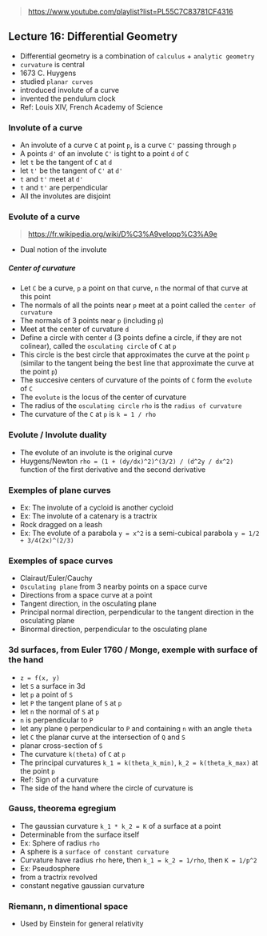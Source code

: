 <!-- *********************************************************************** -->
<!--                                                                         -->
<!--                                                      :::      ::::::::  -->
<!-- MathHistory.md                                     :+:      :+:    :+:  -->
<!--                                                  +:+ +:+         +:+    -->
<!-- By: ngoguey <ngoguey@student.42.fr>            +#+  +:+       +#+       -->
<!--                                              +#+#+#+#+#+   +#+          -->
<!-- Created: 2017/01/15 13:16:24 by ngoguey           #+#    #+#            -->
<!-- Updated: 2017/01/15 15:12:11 by ngoguey          ###   ########.fr      -->
<!--                                                                         -->
<!-- *********************************************************************** -->

> https://www.youtube.com/playlist?list=PL55C7C83781CF4316


## Lecture 16: Differential Geometry
- Differential geometry is a combination of `calculus` + `analytic geometry`
- `curvature` is central
- 1673 C. Huygens
 - studied `planar curves`
 - introduced involute of a curve
 - invented the pendulum clock
- Ref: Louis XIV, French Academy of Science

### Involute of a curve
- An involute of a curve `C` at point `p`, is a curve `C'` passing through `p`
- A points `d'` of an involute `C'` is tight to a point `d` of `C`
 - let `t` be the tangent of `C` at `d`
 - let `t'` be the tangent of `C'` at `d'`
 - `t` and `t'` meet at `d'`
 - `t` and `t'` are perpendicular
- All the involutes are disjoint

### Evolute of a curve
> https://fr.wikipedia.org/wiki/D%C3%A9velopp%C3%A9e
- Dual notion of the involute

##### Center of curvature
- Let `C` be a curve, `p` a point on that curve, `n` the normal of that curve at this point
- The normals of all the points near `p` meet at a point called the `center of curvature`
- The normals of 3 points near `p` (including `p`)
 - Meet at the center of curvature `d`
 - Define a circle with center `d` (3 points define a circle, if they are not colinear), called the `osculating circle` of `C` at `p`
 - This circle is the best circle that approximates the curve at the point `p` (similar to the tangent being the best line that approximate the curve at the point `p`)
- The succesive centers of curvature of the points of `C` form the `evolute` of `C`
- The `evolute` is the locus of the center of curvature
- The radius of the `osculating circle` `rho` is the `radius of curvature`
- The curvature of the `C` at `p` is `k = 1 / rho`

### Evolute / Involute duality
- The evolute of an involute is the original curve
- Huygens/Newton
 `rho = (1 + (dy/dx)^2)^(3/2) / (d^2y / dx^2)` function of the first derivative and the second derivative

### Exemples of plane curves
- Ex: The involute of a cycloid is another cycloid
- Ex: The involute of a catenary is a tractrix
 - Rock dragged on a leash
- Ex: The evolute of a parabola `y = x^2` is a semi-cubical parabola `y = 1/2 + 3/4(2x)^(2/3)`

### Exemples of space curves
- Clairaut/Euler/Cauchy
- `Osculating plane` from 3 nearby points on a space curve
- Directions from a space curve at a point
 - Tangent direction, in the osculating plane
 - Principal normal direction, perpendicular to the tangent direction in the osculating plane
 - Binormal direction, perpendicular to the osculating plane

### 3d surfaces, from Euler 1760 / Monge, exemple with surface of the hand
- `z = f(x, y)`
- let `S` a surface in 3d
- let `p` a point of `S`
- let `P` the tangent plane of `S` at `p`
- let `n` the normal of `S` at `p`
 - `n` is perpendicular to `P`
- let any plane `Q` perpendicular to `P` and containing `n` with an angle `theta`
- let `C` the planar curve at the intersection of `Q` and `S`
 - planar cross-section of `S`
- The curvature `k(theta)` of `C` at `p`
- The principal curvatures `k_1 = k(theta_k_min)`, `k_2 = k(theta_k_max)` at the point `p`
- Ref: Sign of a curvature
 - The side of the hand where the circle of curvature is

### Gauss, theorema egregium
- The gaussian curvature `k_1 * k_2 = K` of a surface at a point
 - Determinable from the surface itself
- Ex: Sphere of radius `rho`
 - A sphere is a `surface of constant curvature`
 - Curvature have radius `rho` here, then `k_1 = k_2 = 1/rho`, then `K = 1/p^2`
- Ex: Pseudosphere
 - from a tractrix revolved
 - constant negative gaussian curvature

### Riemann, n dimentional space
- Used by Einstein for general relativity

